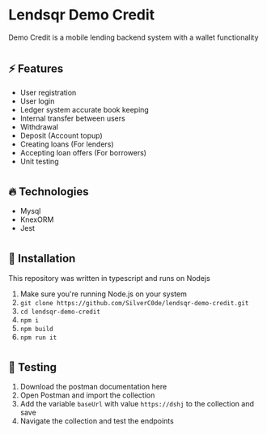 # Lendsqr Demo Credit
Demo Credit is a mobile lending backend system with a wallet functionality

#
## ⚡️ Features
* User registration
* User login
* Ledger system accurate book keeping
* Internal transfer between users
* Withdrawal
* Deposit (Account topup)
* Creating loans (For lenders)
* Accepting loan offers (For borrowers)
* Unit testing


#
## 🔥 Technologies
* Mysql
* KnexORM
* Jest


#
## 🥷 Installation

This repository was written in typescript and runs on Nodejs

1. Make sure you're running Node.js on your system
2. ``git clone https://github.com/SilverC0de/lendsqr-demo-credit.git``
3. ``cd lendsqr-demo-credit``
4. ``npm i``
5. ``npm build``
6. ``npm run it``



#
## 🚀 Testing

1. Download the postman documentation here 
2. Open Postman and import the collection
3. Add the variable `baseUrl` with value `https://dshj` to the collection and save
4. Navigate the collection and test the endpoints